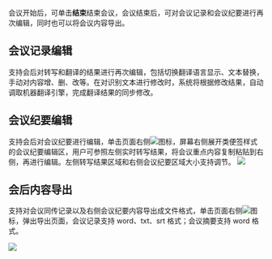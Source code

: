 会议开始后，可单击**结束**结束会议，会议结束后，可对会议记录和会议纪要进行再次编辑，同时也可以将会议内容导出。

## 会议记录编辑
支持会后对转写和翻译的结果进行再次编辑，包括切换翻译语言显示、文本替换，手动对内容增、删、改等。在对识别文本进行修改时，系统将根据修改结果，自动调取机器翻译引擎，完成翻译结果的同步修改。

## 会议纪要编辑
支持会后对会议纪要进行编辑，单击页面右侧![](https://main.qcloudimg.com/raw/4420b659fc269a773008c7d9a46b5285.png)图标，屏幕右侧展开类便签样式的会议纪要编辑区，用户可参照左侧实时转写结果，将会议重点内容复制粘贴到右侧，再进行编辑。左侧转写结果区域和右侧会议纪要区域大小支持调节。
![](https://main.qcloudimg.com/raw/6284a943863227a8e9d642dbfe0846da.png)

## 会后内容导出
支持对会议同传记录以及右侧会议纪要内容导出成文件格式，单击页面右侧![](https://main.qcloudimg.com/raw/082299bd9cb957f9a50d34c1a698ecc2.png)图标，弹出导出页面，会议记录支持 word、txt、srt 格式；会议摘要支持 word 格式。

![](https://main.qcloudimg.com/raw/d992b743a90d0d7f1bafdf33d44200fb.png)
